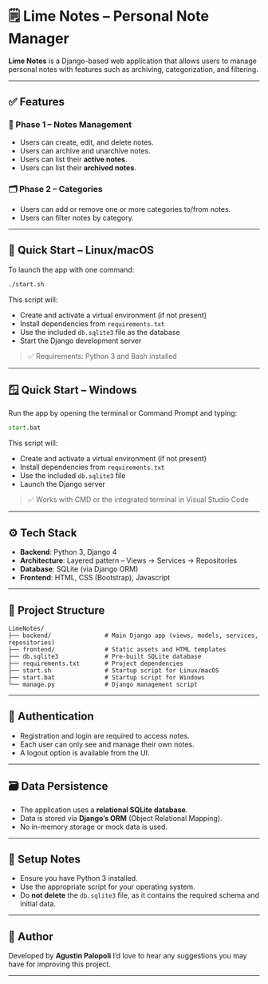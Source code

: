 # 🗒️ Lime Notes – Personal Note Manager

**Lime Notes** is a Django-based web application that allows users to manage personal notes with features such as archiving, categorization, and filtering.

---

## ✅ Features

### 📌 Phase 1 – Notes Management
- Users can create, edit, and delete notes.
- Users can archive and unarchive notes.
- Users can list their **active notes**.
- Users can list their **archived notes**.

### 🗂️ Phase 2 – Categories
- Users can add or remove one or more categories to/from notes.
- Users can filter notes by category.

---

## 🚀 Quick Start – Linux/macOS

To launch the app with one command:

```bash
./start.sh
````

This script will:

* Create and activate a virtual environment (if not present)
* Install dependencies from `requirements.txt`
* Use the included `db.sqlite3` file as the database
* Start the Django development server

> ✅ Requirements: Python 3 and Bash installed

---

## 🪟 Quick Start – Windows

Run the app by opening the terminal or Command Prompt and typing:

```bat
start.bat
```

This script will:

* Create and activate a virtual environment (if not present)
* Install dependencies from `requirements.txt`
* Use the included `db.sqlite3` file
* Launch the Django server

> ✅ Works with CMD or the integrated terminal in Visual Studio Code

---

## ⚙️ Tech Stack

* **Backend**: Python 3, Django 4
* **Architecture**: Layered pattern – Views → Services → Repositories
* **Database**: SQLite (via Django ORM)
* **Frontend**: HTML, CSS (Bootstrap), Javascript

---

## 📁 Project Structure

```
LimeNotes/
├── backend/               # Main Django app (views, models, services, repositories)
├── frontend/              # Static assets and HTML templates
├── db.sqlite3             # Pre-built SQLite database
├── requirements.txt       # Project dependencies
├── start.sh               # Startup script for Linux/macOS
├── start.bat              # Startup script for Windows
└── manage.py              # Django management script
```

---

## 🔐 Authentication

* Registration and login are required to access notes.
* Each user can only see and manage their own notes.
* A logout option is available from the UI.

---

## 🗃️ Data Persistence

* The application uses a **relational SQLite database**.
* Data is stored via **Django’s ORM** (Object Relational Mapping).
* No in-memory storage or mock data is used.

---

## 📌 Setup Notes

* Ensure you have Python 3 installed.
* Use the appropriate script for your operating system.
* Do **not delete** the `db.sqlite3` file, as it contains the required schema and initial data.

---

## 👤 Author

Developed by **Agustin Palopoli**
I’d love to hear any suggestions you may have for improving this project.

---
